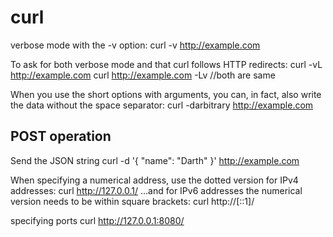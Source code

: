 # curl

verbose mode with the -v option:
curl -v http://example.com

To ask for both verbose mode and that curl follows HTTP redirects:
curl -vL http://example.com
curl http://example.com -Lv		//both are same


When you use the short options with arguments, you can, in fact, also write the data without
the space separator:
curl -darbitrary http://example.com

## POST operation

Send the JSON string
curl -d '{ "name": "Darth" }' http://example.com

When specifying a numerical address,
use the dotted version for IPv4 addresses:
curl http://127.0.0.1/
…and for IPv6 addresses the numerical version needs to be within square brackets:
curl http://[::1]/

specifying ports
curl http://127.0.0.1:8080/


